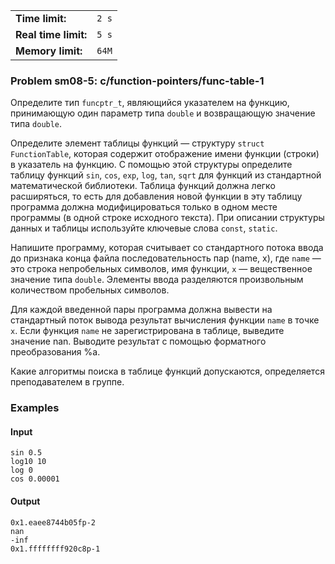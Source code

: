 |                      |       |
|----------------------|-------|
| **Time limit:**      | `2 s` |
| **Real time limit:** | `5 s` |
| **Memory limit:**    | `64M` |


### Problem sm08-5: c/function-pointers/func-table-1

Определите тип `funcptr_t`, являющийся указателем на функцию, принимающую один параметр типа
`double` и возвращающую значение типа `double`.

Определите элемент таблицы функций — структуру `struct FunctionTable`, которая содержит отображение
имени функции (строки) в указатель на функцию. С помощью этой структуры определите таблицу функций
`sin`, `cos`, `exp`, `log`, `tan`, `sqrt` для функций из стандартной математической библиотеки.
Таблица функций должна легко расширяться, то есть для добавления новой функции в эту таблицу
программа должна модифицироваться только в одном месте программы (в одной строке исходного текста).
При описании структуры данных и таблицы используйте ключевые слова `const`, `static`.

Напишите программу, которая считывает со стандартного потока ввода до признака конца файла
последовательность пар (name, x), где `name` — это строка непробельных символов, имя функции, `x` —
вещественное значение типа `double`. Элементы ввода разделяются произвольным количеством пробельных
символов.

Для каждой введенной пары программа должна вывести на стандартный поток вывода результат вычисления
функции `name` в точке `x`. Если функция `name` не зарегистрирована в таблице, выведите значение
nan. Выводите результат с помощью форматного преобразования %a.

Какие алгоритмы поиска в таблице функций допускаются, определяется преподавателем в группе.

### Examples

#### Input

    
    
    sin 0.5
    log10 10
    log 0
    cos 0.00001

#### Output

    
    
    0x1.eaee8744b05fp-2
    nan
    -inf
    0x1.ffffffff920c8p-1

